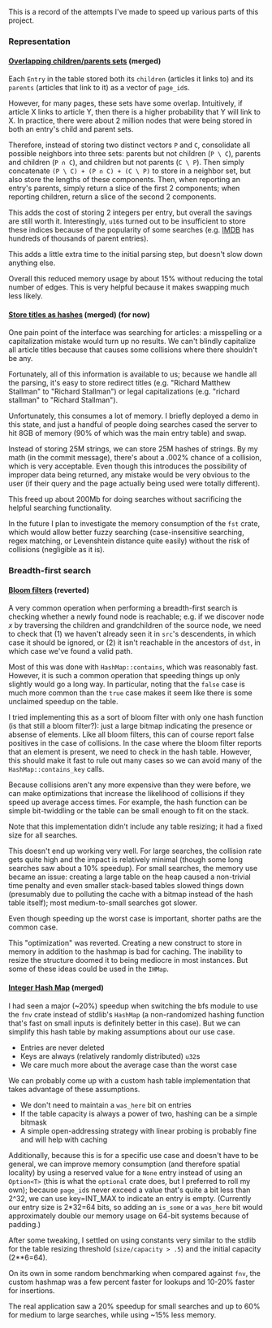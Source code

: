 
This is a record of the attempts I've made to speed up various parts of this project.

### Representation

#### [Overlapping children/parents sets](0e3e7a73f006c9b31b45c662dc4effb6e56c4de9) (merged)

Each `Entry` in the table stored both its `children` (articles it links to) and its `parents` (articles that link to it) as a vector of `page_id`s. 

However, for many pages, these sets have some overlap. Intuitively, if article X links to article Y, then there is a higher probability that Y will link to X. In practice, there were about 2 million nodes that were being stored in both an entry's child and parent sets.

Therefore, instead of storing two distinct vectors `P` and `C`, consolidate all possible neighbors into three sets: parents but not children (`P \ C`), parents and children (`P ∩ C`), and children but not parents (`C \ P`). Then simply concatenate `(P \ C) + (P ∩ C) + (C \ P)` to store in a neighbor set, but also store the lengths of these components. Then, when reporting an entry's parents, simply return a slice of the first 2 components; when reporting children, return a slice of the second 2 components.

This adds the cost of storing 2 integers per entry, but overall the savings are still worth it. Interestingly, `u16`s turned out to be insufficient to store these indices because of the popularity of some searches (e.g. [IMDB](https://en.wikipedia.org/wiki/IMDB) has hundreds of thousands of parent entries).

This adds a little extra time to the initial parsing step, but doesn't slow down anything else.

Overall this reduced memory usage by about 15% without reducing the total number of edges. This is very helpful because it makes swapping much less likely.


#### [Store titles as hashes](f571109ceefea339c9463bd033034bc1c909ed8c) (merged) (for now)

One pain point of the interface was searching for articles: a misspelling or a capitalization mistake would turn up no results. We can't blindly capitalize all article titles because that causes some collisions where there shouldn't be any.

Fortunately, all of this information is available to us; because we handle all the parsing, it's easy to store redirect titles (e.g. "Richard Matthew Stallman" to "Richard Stallman") or legal capitalizations (e.g. "richard stallman" to "Richard Stallman").

Unfortunately, this consumes a lot of memory. I briefly deployed a demo in this state, and just a handful of people doing searches cased the server to hit 8GB of memory (90% of which was the main entry table) and swap.

Instead of storing 25M strings, we can store 25M hashes of strings. By my math (in the commit message), there's about a .002% chance of a collision, which is very acceptable. Even though this introduces the possibility of improper data being returned, any mistake would be very obvious to the user (if their query and the page actually being used were totally different).

This freed up about 200Mb for doing searches without sacrificing the helpful searching functionality. 

In the future I plan to investigate the memory consumption of the `fst` crate, which would allow better fuzzy searching (case-insensitive searching, regex matching, or Levenshtein distance quite easily) without the risk of collisions (negligible as it is).


### Breadth-first search

#### [Bloom filters](da56735e8ad241120ffaf2285f147405a1a3f853) (reverted)

A very common operation when performing a breadth-first search is checking whether a newly found node is reachable; e.g. if we discover node *x* by traversing the children and grandchildren of the source node, we need to check that (1) we haven't already seen it in `src`'s descendents, in which case it should be ignored, or (2) it isn't reachable in the ancestors of `dst`, in which case we've found a valid path.

Most of this was done with `HashMap::contains`, which was reasonably fast. 
However, it is such a common operation that speeding things up only slightly would go a long way. 
In particular, noting that the `false` case is much more common than the `true` case makes it seem like there is some unclaimed speedup on the table.

I tried implementing this as a sort of bloom filter with only one hash function (is that still a bloom filter?): just a large bitmap indicating the presence or absense of elements. 
Like all bloom filters, this can of course report false positives in the case of collisions.
In the case where the bloom filter reports that an element is present, we need to check in the hash table.
However, this should make it fast to rule out many cases so we can avoid many of the `HashMap::contains_key` calls.

Because collisions aren't any more expensive than they were before, we can make optimizations that increase the likelihood of collisions if they speed up average access times. For example, the hash function can be simple bit-twiddling or the table can be small enough to fit on the stack.

Note that this implementation didn't include any table resizing; it had a fixed size for all searches.

This doesn't end up working very well. For large searches, the collision rate gets quite high and the impact is relatively minimal (though some long searches saw about a 10% speedup). 
For small searches, the memory use became an issue: creating a large table on the heap caused a non-trivial time penalty and even smaller stack-based tables slowed things down (presumably due to polluting the cache with a bitmap instead of the hash table itself); most medium-to-small searches got slower.

Even though speeding up the worst case is important, shorter paths are the common case. 

This "optimization" was reverted. Creating a new construct to store in memory in addition to the hashmap is bad for caching. The inability to resize the structure doomed it to being mediocre in most instances. But some of these ideas could be used in the `IHMap`.

#### [Integer Hash Map](aae33d49455b4f10297454b31b5002f925eae72a) (merged)

I had seen a major (~20%) speedup when switching the bfs module to use the `fnv` crate instead of stdlib's `HashMap` (a non-randomized hashing function that's fast on small inputs is definitely better in this case). 
But we can simplify this hash table by making assumptions about our use case.

* Entries are never deleted
* Keys are always (relatively randomly distributed) `u32`s
* We care much more about the average case than the worst case

We can probably come up with a custom hash table implementation that takes advantage of these assumptions.

* We don't need to maintain a `was_here` bit on entries
* If the table capacity is always a power of two, hashing can be a simple bitmask
* A simple open-addressing strategy with linear probing is probably fine and will help with caching

Additionally, because this is for a specific use case and doesn't have to be general, we can improve memory consumption (and therefore spatial locality) by using a reserved value for a `None` entry instead of using an `Option<T>` (this is what the `optional` crate does, but I preferred to roll my own); because `page_id`s never exceed a value that's quite a bit less than 2^32, we can use key=INT\_MAX to indicate an entry is empty. (Currently our entry size is 2*32=64 bits, so adding an `is_some` or a `was_here` bit would approximately double our memory usage on 64-bit systems because of padding.) 

After some tweaking, I settled on using constants very similar to the stdlib for the table resizing threshold (`size/capacity > .5`) and the initial capacity (2**6=64).

On its own in some random benchmarking when compared against `fnv`, the custom hashmap was a few percent faster for lookups and 10-20% faster for insertions.

The real application saw a 20% speedup for small searches and up to 60% for medium to large searches, while using ~15% less memory.



